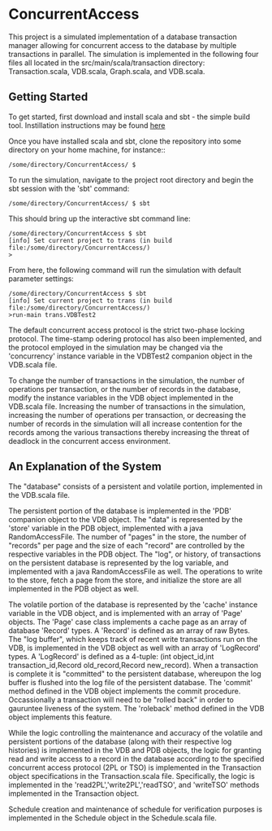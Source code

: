 # ConcurrentAccess
This project is a simulated implementation of a database transaction manager allowing for concurrent access to the database by multiple transactions in parallel. The simulation is implemented in the following four files all located in the src/main/scala/transaction directory: Transaction.scala, VDB.scala, Graph.scala, and VDB.scala.

## Getting Started

To get started, first download and install scala and sbt - the simple build tool. Instillation instructions may be found [here](https://www.scala-lang.org/download/)

Once you have installed scala and sbt, clone the repository into some directory on your home machine, for instance::

`/some/directory/ConcurrentAccess/ $`

To run the simulation, navigate to the project root directory and begin the sbt session with the 'sbt' command:

`/some/directory/ConcurrentAccess/ $ sbt`

This should bring up the interactive sbt command line:

```
/some/directory/ConcurrentAccess $ sbt
[info] Set current project to trans (in build file:/some/directory/ConcurrentAccess/)
>
```

From here, the following command will run the simulation with default parameter settings:

```
/some/directory/ConcurrentAccess $ sbt
[info] Set current project to trans (in build file:/some/directory/ConcurrentAccess/)
>run-main trans.VDBTest2
```

The default concurrent access protocol is the strict two-phase locking protocol. The time-stamp odering protocol has also been implemented, and the protocol employed in the simulation may be changed via the 'concurrency' instance variable in the VDBTest2 companion object in the VDB.scala file.

To change the number of transactions in the simulation, the number of operations per transaction, or the number of records in the database, modify the instance variables in the VDB object implemented in the VDB.scala file. Increasing the number of transactions in the simulation, increasing the number of operations per transaction, or decreasing the number of records in the simulation will all increase contention for the records among the various transactions thereby increasing the threat of deadlock in the concurrent access environment. 

## An Explanation of the System

The "database" consists of a persistent and volatile portion, implemented in the VDB.scala file.

The persistent portion of the database is implemented in the 'PDB' companion object to the VDB object. The "data" is represented by the 'store' variable in the PDB object, implemented with a java RandomAccessFile. The number of "pages" in the store, the number of "records" per page and the size of each "record" are controlled by the respective variables in the PDB object. The "log", or history, of transactions on the persistent database is represented by the log variable, and implemented with a java RandomAccessFile as well. The operations to write to the store, fetch a page from the store, and initialize the store are all implemented in the PDB object as well. 

The volatile portion of the database is represented by the 'cache' instance variable in the VDB object, and is implemented with an array of 'Page' objects. The 'Page' case class implements a cache page as an array of database 'Record' types. A 'Record' is defined as an array of raw Bytes. The "log buffer", which keeps track of recent write transactions run on the VDB, is implemented in the VDB object as well with an array of 'LogRecord' types. A 'LogRecord' is defined as a 4-tuple: (int object_id,int transaction_id,Record old_record,Record new_record). When a transaction is complete it is "committed" to the persistent database, whereupon the log buffer is flushed into the log file of the persistent database. The 'commit' method defined in the VDB object implements the commit procedure. Occassionally a transaction will need to be "rolled back" in order to gauruntee liveness of the system. The 'roleback' method defined in the VDB object implements this feature.

While the logic controlling the maintenance and accuracy of the volatile and persistent portions of the database (along with their respective log histories) is implemented in the VDB and PDB objects, the logic for granting read and write access to a record in the database according to the specified concurrent access protocol (2PL or TSO) is implemented in the Transaction object specifications in the Transaction.scala file. Specifically, the logic is implemented in the 'read2PL','write2PL','readTSO', and 'writeTSO' methods implemented in the Transaction object.

Schedule creation and maintenance of schedule for verification purposes is implemented in the Schedule object in the Schedule.scala file. 

